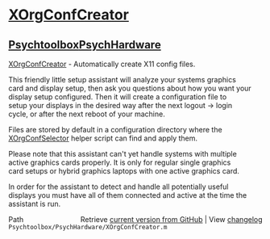 # [XOrgConfCreator](XOrgConfCreator)
## [Psychtoolbox](Psychtoolbox)[PsychHardware](PsychHardware)

[XOrgConfCreator](XOrgConfCreator) - Automatically create X11 config files.  
  
This friendly little setup assistant will analyze your systems graphics  
card and display setup, then ask you questions about how you want your  
display setup configured. Then it will create a configuration file to  
setup your displays in the desired way after the next logout -\> login  
cycle, or after the next reboot of your machine.  
  
Files are stored by default in a configuration directory where the  
[XOrgConfSelector](XOrgConfSelector) helper script can find and apply them.  
  
Please note that this assistant can't yet handle systems with multiple  
active graphics cards properly. It is only for regular single graphics  
card setups or hybrid graphics laptops with one active graphics card.  
  
In order for the assistant to detect and handle all potentially useful  
displays you must have all of them connected and active at the time the  
assistant is run.  
  




<div class="code_header" style="text-align:right;">
  <span style="float:left;">Path&nbsp;&nbsp;</span> <span class="counter">Retrieve <a href=
  "https://raw.github.com/Psychtoolbox-3/Psychtoolbox-3/beta/Psychtoolbox/PsychHardware/XOrgConfCreator.m">current version from GitHub</a> | View <a href=
  "https://github.com/Psychtoolbox-3/Psychtoolbox-3/commits/beta/Psychtoolbox/PsychHardware/XOrgConfCreator.m">changelog</a></span>
</div>
<div class="code">
  <code>Psychtoolbox/PsychHardware/XOrgConfCreator.m</code>
</div>

